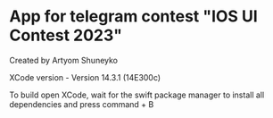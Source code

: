 # App for telegram contest "IOS UI Contest 2023"

Created by Artyom Shuneyko

XCode version - Version 14.3.1 (14E300c)

To build open XCode, wait for the swift package manager to install all dependencies and press command + B
